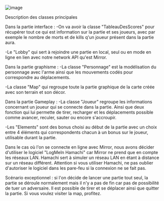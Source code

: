 ![image](https://user-images.githubusercontent.com/84011629/123293628-7261b400-d514-11eb-9076-4dea1950b4bb.png)

Description des classes principales

Dans la partie interface : 
-On va avoir la classe "TableauDesScores" pour récupérer tout ce qui est information sur la partie et ses joueurs, avec par exemple le nombre de morts et de kills q'un joueur présent dans la partie aura.

-Le "Lobby" qui sert à rejoindre une partie en local, seul ou en mode en ligne en lien avec notre network API qu'est Mirror.

Dans la partie graphisme : 
-La classe "Personnage" est la modélisation du personnage avec l'arme ainsi que les mouvements codés pour correspondre au déplacements.

-La classe "Map" qui regroupe toute la partie graphique de la carte créée avec son terrain et son décor.

Dans la partie Gameplay : 
-La classe "Joueur" regroupe les informations concernant un joueur qui se connecte dans la partie. Ainsi que deux fonction qui lui permette de tirer, recharger et les déplacements possible comme avancer, reculer, sauter ou encore s'accroupir.

-Les "Elements" sont des bonus choisi au début de la partie avec un choix entre 4 éléments qui correspondents chacun à un bonus sur le joueur, utilisable durant la partie.


Dans le cas où l'on se connecte en ligne avec Mirror, nous avons décider d'utiliser le logiciel "LogMeIn Hamachi" car Mirror ne prend que en compte les réseaux LAN. Hamachi sert à simuler un réseau LAN en étant à distance sur un réseau différent. Attention si vous utiliser Hamachi, ne pas oublier d'autoriser le logiciel dans les pare-feu si la connexion ne se fait pas.

Scénario exceptionnel : si l'on décide de lancer une partie tout seul, la partie se déroule normalement mais il n'y a pas de fin car pas de possibilité de tuer un adversaire. Il est possible de tirer et se déplacer ainsi que quitter la partie. Si vous voulez visiter la map, profitez.
